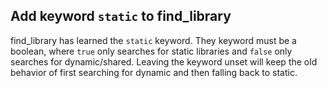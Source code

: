 ## Add keyword `static` to find\_library

find\_library has learned the `static` keyword. They keyword must be a boolean, where `true` only
searches for static libraries and `false` only searches for dynamic/shared. Leaving the keyword unset will
keep the old behavior of first searching for dynamic and then falling back to static.

